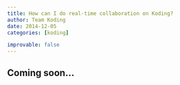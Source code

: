 ```yaml
---
title: How can I do real-time collaboration on Koding?
author: Team Koding
date: 2014-12-05
categories: [koding]

improvable: false
---
```


## Coming soon...
